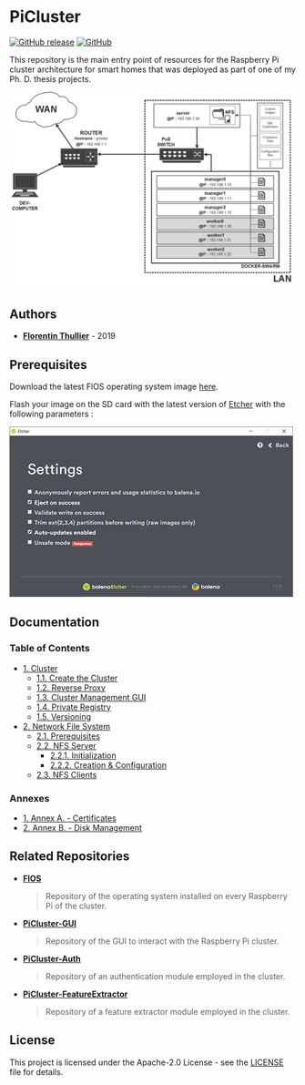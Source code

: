 # PiCluster

[![GitHub release](https://img.shields.io/github/release/FlorentinTh/PiCluster.svg?style=flat-square)](https://github.com/FlorentinTh/PiCluster/releases) [![GitHub](https://img.shields.io/github/license/FlorentinTh/PiCluster.svg?style=flat-square)](https://github.com/FlorentinTh/PiCluster/blob/master/LICENSE)

This repository is the main entry point of resources for the Raspberry Pi cluster architecture for smart homes that was deployed as part of one of my Ph. D. thesis projects.

![network-scheme.jpg](/assets/images/network-scheme.jpg "network-scheme")

## Authors

* [**Florentin Thullier**](https://github.com/FlorentinTh) - 2019

## Prerequisites

Download the latest FlOS operating system image [here](https://github.com/FlorentinTh/FlOS/releases).

Flash your image on the SD card with the latest version of [Etcher](https://www.balena.io/etcher/) with the following parameters :

![Etcher Settings](docs/img/etcher-settings.png "Etcher Settings")

## Documentation

### Table of Contents

* [1. Cluster](docs/00-cluster.md)
  * [1.1. Create the Cluster](docs/00-cluster.md#1-create-the-cluster)
  * [1.2. Reverse Proxy](docs/00-cluster.md#2-reverse-proxy)
  * [1.3. Cluster Management GUI](docs/00-cluster.md#3-cluster-management-gUI)
  * [1.4. Private Registry](docs/00-cluster.md#4-private-registry)
  * [1.5. Versioning](docs/00-cluster.md#5-versioning)
* [2. Network File System](docs/10-nfs.md)
  * [2.1. Prerequisites](docs/10-nfs.md#1-prerequisites)
  * [2.2. NFS Server](docs/10-nfs.md#2-nfs-server)
    * [2.2.1. Initialization](docs/10-nfs.md#2.1-initialization)
    * [2.2.2. Creation & Configuration](docs/10-nfs.md#2.2-creation-&-configuration)
  * [2.3. NFS Clients](docs/10-nfs.md#3-nfs-clients)

### Annexes

* [1. Annex A. - Certificates](docs/80-certificates.md)
* [2. Annex B. - Disk Management](docs/90-disk-management.md)

## Related Repositories

* [**FlOS**](https://github.com/FlorentinTh/FlOS)
  > Repository of the operating system installed on every Raspberry Pi of the cluster.

* [**PiCluster-GUI**](https://github.com/FlorentinTh/PiCluster-GUI)
  > Repository of the GUI to interact with the Raspberry Pi cluster.

* [**PiCluster-Auth**](https://github.com/FlorentinTh/PiCluster-Auth)
  > Repository of an authentication module employed in the cluster.

* [**PiCluster-FeatureExtractor**](https://github.com/FlorentinTh/PiCluster-FeatureExtractor)
  > Repository of a feature extractor module employed in the cluster.

## License

This project is licensed under the Apache-2.0 License - see the [LICENSE](LICENSE) file for details.
